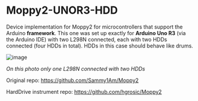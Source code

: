 # Moppy2-UNOR3-HDD
Device implementation for Moppy2 for microcontrollers that support the Arduino **framework**.  This one was set up exactly for **Arduino Uno R3** (via the Arduino IDE) with two L298N connected, each with two HDDs connected (four HDDs in total). HDDs in this case should behave like drums.

![image](https://github.com/DJPatron/Moppy2-UNOR3-HDD/assets/67385488/dfc7d265-7752-48df-96df-5b977975f38a)

_On this photo only one L298N connected with two HDDs_


Original repo: https://github.com/Sammy1Am/Moppy2

HardDrive instrument repo: https://github.com/hgrosic/Moppy2
